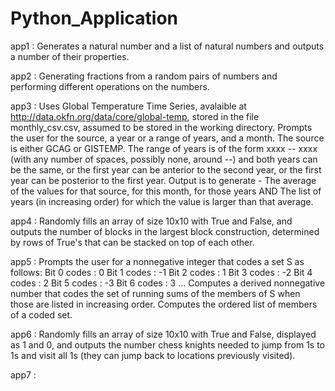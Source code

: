 # Python_Application

app1 : Generates a natural number and a list of natural numbers and outputs a number of their properties.  
  
app2 : Generating fractions from a random pairs of numbers and performing different operations on the numbers.  
  
app3 : Uses Global Temperature Time Series, avalaible at http://data.okfn.org/data/core/global-temp, stored in the file monthly_csv.csv, assumed to be stored in the working directory. Prompts the user for the source, a year or a range of years, and a month. The source is either GCAG or GISTEMP. The range of years is of the form xxxx -- xxxx (with any number of spaces,  possibly none, around --) and both years can be the same, or the first year can be anterior to the second year,  or the first year can be posterior to the first year. Output is to generate - The average of the values for that source, for this month, for those years AND The list of years (in increasing order) for which the value is larger than that average.
  
app4 : Randomly fills an array of size 10x10 with True and False, and outputs the number of blocks  in the largest block construction, determined by rows of True's that can be stacked on top of each other.   
  
app5 : Prompts the user for a nonnegative integer that codes a set S as follows: 
Bit 0 codes : 0
Bit 1 codes : -1
Bit 2 codes : 1
Bit 3 codes : -2
Bit 4 codes : 2
Bit 5 codes : -3
Bit 6 codes : 3
... Computes a derived nonnegative number that codes the set of running sums of the members of S when those are listed in increasing order. Computes the ordered list of members of a coded set.  
  
app6 : Randomly fills an array of size 10x10 with True and False, displayed as 1 and 0, and outputs the number chess knights needed to jump from 1s to 1s and visit all 1s (they can jump back to locations previously visited).  
  
app7 : 
